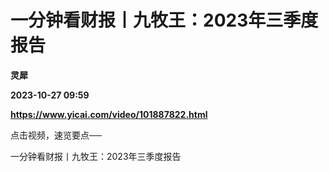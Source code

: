 # 一分钟看财报丨九牧王：2023年三季度报告
**灵犀**

**2023-10-27 09:59**

**https://www.yicai.com/video/101887822.html**

点击视频，速览要点──

一分钟看财报丨九牧王：2023年三季度报告